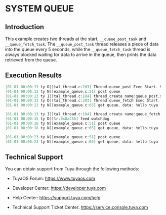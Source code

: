 # SYSTEM QUEUE

## Introduction

This example creates two threads at the start, `__queue_post_task` and `__queue_fetch_task`. The `__queue_post_task` thread releases a piece of data into the queue every 5 seconds, while the `__queue_fetch_task` thread is always blocked waiting for data to arrive in the queue, then prints the data retrieved from the queue.

## Execution Results
```C
[01-01 00:00:13 ty D][tal_thread.c:203] Thread:queue_post Exec Start. Set to Running Stat
[01-01 00:00:13 ty N][example_queue.c:51] post queue
[01-01 00:00:13 ty I][tal_thread.c:184] thread_create name:queue_post,stackDepth:1024,totalstackDepth:26112,priority:3
[01-01 00:00:13 ty D][tal_thread.c:203] Thread:queue_fetch Exec Start. Set to Running Stat
[01-01 00:00:13 ty N][example_queue.c:65] get queue, data: hello tuya

[01-01 00:00:13 ty I][tal_thread.c:184] thread_create name:queue_fetch,stackDepth:1024,totalstackDepth:27136,priority:3
[01-01 00:00:15 ty D][lr:0x8a455] feed watchdog
[01-01 00:00:18 ty N][example_queue.c:51] post queue
[01-01 00:00:18 ty N][example_queue.c:65] get queue, data: hello tuya

[01-01 00:00:23 ty N][example_queue.c:51] post queue
[01-01 00:00:23 ty N][example_queue.c:65] get queue, data: hello tuya
```
## Technical Support

You can obtain support from Tuya through the following methods:

- TuyaOS Forum: https://www.tuyaos.com

- Developer Center: https://developer.tuya.com

- Help Center: https://support.tuya.com/help

- Technical Support Ticket Center: https://service.console.tuya.com